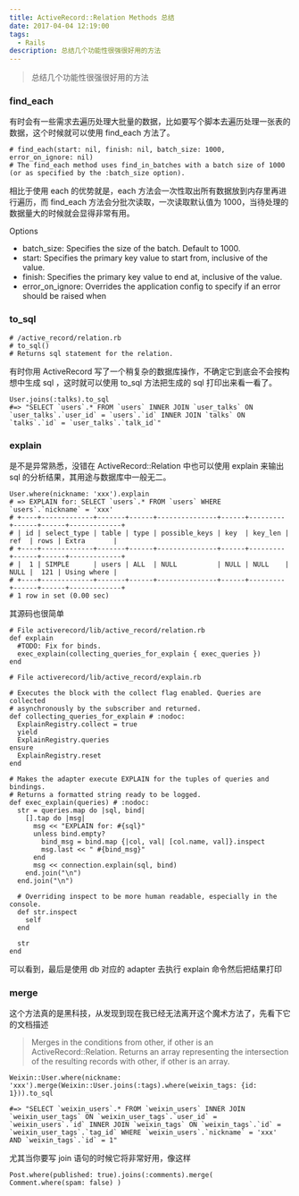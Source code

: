 ```yaml
---
title: ActiveRecord::Relation Methods 总结
date: 2017-04-04 12:19:00
tags:
  - Rails
description: 总结几个功能性很强很好用的方法
---
```


> 总结几个功能性很强很好用的方法

### find_each
有时会有一些需求去遍历处理大批量的数据，比如要写个脚本去遍历处理一张表的数据，这个时候就可以使用 find_each 方法了。
```
# find_each(start: nil, finish: nil, batch_size: 1000, error_on_ignore: nil)
# The find_each method uses find_in_batches with a batch size of 1000 (or as specified by the :batch_size option).
```
相比于使用 each 的优势就是，each 方法会一次性取出所有数据放到内存里再进行遍历，而 find_each 方法会分批次读取，一次读取默认值为 1000，当待处理的数据量大的时候就会显得非常有用。

Options

 - batch_size:       Specifies the size of the batch. Default to 1000.
 - start:            Specifies the primary key value to start from, inclusive of
   the value.
 - finish:           Specifies the primary key value to end at, inclusive of the
   value.
 - error_on_ignore: Overrides the application config to specify if an
   error should be raised when

### to_sql
```
# /active_record/relation.rb
# to_sql()
# Returns sql statement for the relation.
```
有时你用 ActiveRecord 写了一个稍复杂的数据库操作，不确定它到底会不会按构想中生成 sql ，这时就可以使用 to_sql 方法把生成的 sql 打印出来看一看了。
```
User.joins(:talks).to_sql
#=> "SELECT `users`.* FROM `users` INNER JOIN `user_talks` ON `user_talks`.`user_id` = `users`.`id` INNER JOIN `talks` ON `talks`.`id` = `user_talks`.`talk_id`"
```

### explain
是不是异常熟悉，没错在 ActiveRecord::Relation 中也可以使用 explain 来输出 sql 的分析结果，其用途与数据库中一般无二。
```
User.where(nickname: 'xxx').explain
# => EXPLAIN for: SELECT `users`.* FROM `users` WHERE `users`.`nickname` = 'xxx'
# +----+-------------+-------+------+---------------+------+---------+------+------+-------------+
# | id | select_type | table | type | possible_keys | key  | key_len | ref  | rows | Extra       |
# +----+-------------+-------+------+---------------+------+---------+------+------+-------------+
# |  1 | SIMPLE      | users | ALL  | NULL          | NULL | NULL    | NULL |  121 | Using where |
# +----+-------------+-------+------+---------------+------+---------+------+------+-------------+
# 1 row in set (0.00 sec)
```

其源码也很简单
```
# File activerecord/lib/active_record/relation.rb
def explain
  #TODO: Fix for binds.
  exec_explain(collecting_queries_for_explain { exec_queries })
end
```

```
# File activerecord/lib/active_record/explain.rb

# Executes the block with the collect flag enabled. Queries are collected
# asynchronously by the subscriber and returned.
def collecting_queries_for_explain # :nodoc:
  ExplainRegistry.collect = true
  yield
  ExplainRegistry.queries
ensure
  ExplainRegistry.reset
end

# Makes the adapter execute EXPLAIN for the tuples of queries and bindings.
# Returns a formatted string ready to be logged.
def exec_explain(queries) # :nodoc:
  str = queries.map do |sql, bind|
    [].tap do |msg|
      msg << "EXPLAIN for: #{sql}"
      unless bind.empty?
        bind_msg = bind.map {|col, val| [col.name, val]}.inspect
        msg.last << " #{bind_msg}"
      end
      msg << connection.explain(sql, bind)
    end.join("\n")
  end.join("\n")

  # Overriding inspect to be more human readable, especially in the console.
  def str.inspect
    self
  end

  str
end
```

可以看到，最后是使用 db 对应的 adapter 去执行 explain 命令然后把结果打印

### merge
这个方法真的是黑科技，从发现到现在我已经无法离开这个魔术方法了，先看下它的文档描述

> Merges in the conditions from other, if other is an ActiveRecord::Relation. Returns an array representing the intersection of the resulting records with other, if other is an array.

```
Weixin::User.where(nickname: 'xxx').merge(Weixin::User.joins(:tags).where(weixin_tags: {id: 1})).to_sql

#=> "SELECT `weixin_users`.* FROM `weixin_users` INNER JOIN `weixin_user_tags` ON `weixin_user_tags`.`user_id` = `weixin_users`.`id` INNER JOIN `weixin_tags` ON `weixin_tags`.`id` = `weixin_user_tags`.`tag_id` WHERE `weixin_users`.`nickname` = 'xxx' AND `weixin_tags`.`id` = 1"
```

尤其当你要写 join 语句的时候它将非常好用，像这样
```
Post.where(published: true).joins(:comments).merge( Comment.where(spam: false) )
```
